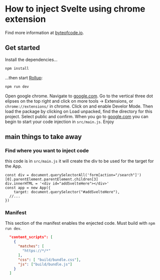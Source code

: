 # How to inject Svelte using chrome extension
Find more information at [byteofcode.io](https://byteofcode.io).
## Get started


Install the dependencies...

```bash
npm install
```

...then start [Rollup](https://rollupjs.org):

```bash
npm run dev
```

Open google chrome. Navigate to [google.com](https://www.google.com/). Go to the vertical three dot elipses on the top right and click on more tools -> Extensions, or `chrome://extensions/` in chrome. Click on and enable Develor Mode. Then load the package by clicking on Load unpacked, find the directory for this project. Select public and confirm.  When you go to [google.com](https://www.google.com/) you can begin to start your code injection in `src/main.js`.  Enjoy

## main things to take away
### Find where you want to inject code
this code is in `src/main.js` it will create the div to be used for the target for the App.
```
const div = document.querySelectorAll('form[action="/search"]')[0].parentElement.parentElement.children[3]
div.innerHTML = '<div id="addSvelteHere"></div>'
const app = new App({
	target: document.querySelector("#addSvelteHere"),
  //...
})
```

### Manifest
This section of the manifest enables the enjected code. Must build with `npm run dev`.
```json
  "content_scripts": [
    {
      "matches": [
        "https://*/*"
      ],
      "css": [ "build/bundle.css"],
      "js": ["build/bundle.js"]
    }
  ]
```
